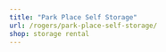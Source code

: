 ```yaml
---
title: "Park Place Self Storage"
url: /rogers/park-place-self-storage/
shop: storage rental
---
```

